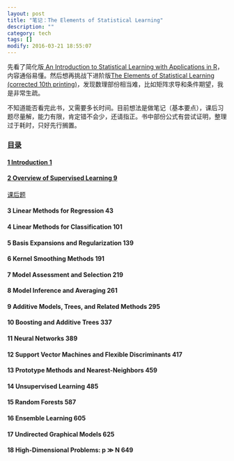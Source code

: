 ```yaml
---
layout: post
title: "笔记：The Elements of Statistical Learning"
description: ""
category: tech
tags: []
modify: 2016-03-21 18:55:07
---
```


先看了简化版[ An Introduction to Statistical Learning with Applications in R](http://www-bcf.usc.edu/~gareth/ISL/index.html)，内容通俗易懂。然后想再挑战下进阶版[The Elements of Statistical Learning (corrected 10th printing)](http://statweb.stanford.edu/~tibs/ElemStatLearn/)，发现数理部份相当难，比如矩阵求导和条件期望，我是非常生疏。

不知道能否看完此书，又需要多长时间。目前想法是做笔记（基本要点），课后习题尽量解，能力有限，肯定错不会少，还请指正。书中部份公式有尝试证明，整理过于耗时，只好先行搁置。

### [目录](http://nbviewer.jupyter.org/github/ningchi/book_notes/tree/master/The_Elements_of_Statistical_Learning/)

#### [1 Introduction 1](http://nbviewer.jupyter.org/github/ningchi/book_notes/blob/master/The_Elements_of_Statistical_Learning/Introduction/note.ipynb)

#### [2 Overview of Supervised Learning 9](http://nbviewer.jupyter.org/github/ningchi/book_notes/blob/master/The_Elements_of_Statistical_Learning/Overview_of_Supervised_Learning/note.ipynb)
[课后题](http://nbviewer.jupyter.org/github/ningchi/book_notes/blob/master/The_Elements_of_Statistical_Learning/Overview_of_Supervised_Learning/exercises.ipynb)

#### 3 Linear Methods for Regression 43

#### 4 Linear Methods for Classification 101

#### 5 Basis Expansions and Regularization 139

#### 6 Kernel Smoothing Methods 191

#### 7 Model Assessment and Selection 219

#### 8 Model Inference and Averaging 261

#### 9 Additive Models, Trees, and Related Methods 295

#### 10 Boosting and Additive Trees 337

#### 11 Neural Networks 389

#### 12 Support Vector Machines and Flexible Discriminants 417

#### 13 Prototype Methods and Nearest-Neighbors 459

#### 14 Unsupervised Learning 485

#### 15 Random Forests 587

#### 16 Ensemble Learning 605

#### 17 Undirected Graphical Models 625

#### 18 High-Dimensional Problems: p ≫ N 649
